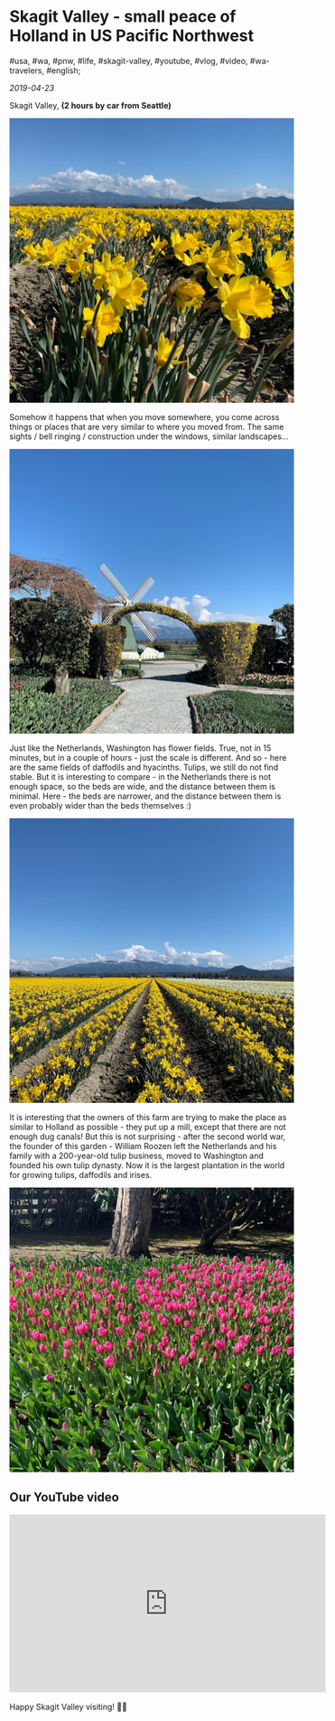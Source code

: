 # Skagit Valley - small peace of Holland in US Pacific Northwest

#usa, #wa, #pnw, #life, #skagit-valley, #youtube, #vlog, #video, #wa-travelers, #english;

_2019-04-23_

Skagit Valley, **(2 hours by car from Seattle)**

![Skagit Valley tullip field](/images/skagit-valley-small-peace-of-holland-in-us-pacific-northwest/1.jpg "Skagit Valley tullip field")

Somehow it happens that when you move somewhere, you come across things or places that are very similar to where you moved from. The same sights / bell ringing / construction under the windows, similar landscapes...

![Skagit Valley entrance](/images/skagit-valley-small-peace-of-holland-in-us-pacific-northwest/2.jpg "Skagit Valley entrance")

Just like the Netherlands, Washington has flower fields. True, not in 15 minutes, but in a couple of hours - just the scale is different. And so - here are the same fields of daffodils and hyacinths. Tulips, we still do not find stable. But it is interesting to compare - in the Netherlands there is not enough space, so the beds are wide, and the distance between them is minimal. Here - the beds are narrower, and the distance between them is even probably wider than the beds themselves :)

![Skagit Valley tullip field 2](/images/skagit-valley-small-peace-of-holland-in-us-pacific-northwest/3.jpg "Skagit Valley tullip field 2")

It is interesting that the owners of this farm are trying to make the place as similar to Holland as possible - they put up a mill, except that there are not enough dug canals! But this is not surprising - after the second world war, the founder of this garden - William Roozen left the Netherlands and his family with a 200-year-old tulip business, moved to Washington and founded his own tulip dynasty. Now it is the largest plantation in the world for growing tulips, daffodils and irises.

![Skagit Valley tullips](/images/skagit-valley-small-peace-of-holland-in-us-pacific-northwest/4.jpg "Skagit Valley tullips")

## Our YouTube video

<iframe width="560" height="315" src="https://www.youtube.com/embed/SEAWcSzhTq0" title="YouTube video player" frameborder="0" allow="accelerometer; autoplay; clipboard-write; encrypted-media; gyroscope; picture-in-picture" allowfullscreen></iframe>

Happy Skagit Valley visiting! ✌🏼
